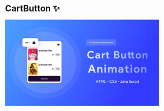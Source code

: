 # CartButton ✨
![cart button](https://raw.githubusercontent.com/Mosallas-Group/CartButton/main/images/cart-cover.png)
